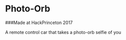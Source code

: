 # Photo-Orb
###Made at HackPrinceton 2017

A remote control car that takes a photo-orb selfie of you

